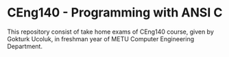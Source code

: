 # CEng140 - Programming with ANSI C
This repository consist of take home exams of CEng140 course, given by Gokturk Ucoluk, in freshman year of METU Computer Engineering Department.
